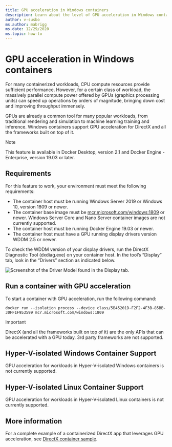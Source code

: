 ```yaml
---
title: GPU acceleration in Windows containers
description: Learn about the level of GPU acceleration in Windows containers.
author: v-susbo
ms.author: mabrigg
ms.date: 12/29/2020
ms.topic: how-to
---
```


# GPU acceleration in Windows containers

For many containerized workloads, CPU compute resources provide sufficient performance. However, for a certain class of workload, the massively parallel compute power offered by GPUs (graphics processing units) can speed up operations  by orders of magnitude, bringing down cost and improving throughput immensely.

GPUs are already a common tool for many popular workloads, from traditional rendering and simulation to machine learning training and inference. Windows containers support GPU acceleration for DirectX and all the frameworks built on top of it.

> [!NOTE]
> This feature is available in Docker Desktop, version 2.1 and Docker Engine - Enterprise, version 19.03 or later.

## Requirements

For this feature to work, your environment must meet the following requirements:

- The container host must be running Windows Server 2019 or Windows 10, version 1809 or newer.
- The container base image must be [mcr.microsoft.com/windows:1809](https://hub.docker.com/_/microsoft-windows) or newer. Windows Server Core and Nano Server container images are not currently supported.
- The container host must be running Docker Engine 19.03 or newer.
- The container host must have a GPU running display drivers version WDDM 2.5 or newer.

To check the WDDM version of your display drivers, run the DirectX Diagnostic Tool (dxdiag.exe) on your container host. In the tool’s “Display” tab, look in the “Drivers” section as indicated below.

![Screenshot of the Driver Model found in the Display tab.](media/dxdiag.png)

## Run a container with GPU acceleration

To start a container with GPU acceleration, run the following command:

```shell
docker run --isolation process --device class/5B45201D-F2F2-4F3B-85BB-30FF1F953599 mcr.microsoft.com/windows:1809
```

> [!IMPORTANT]
> DirectX (and all the frameworks built on top of it) are the only APIs that can be accelerated with a GPU today. 3rd party frameworks are not supported.

## Hyper-V-isolated Windows Container Support

GPU acceleration for workloads in Hyper-V-isolated Windows containers is not currently supported.

## Hyper-V-isolated Linux Container Support

GPU acceleration for workloads in Hyper-V-isolated Linux containers is not currently supported.

## More information

For a complete example of a containerized DirectX app that leverages GPU acceleration, see [DirectX container sample](https://github.com/MicrosoftDocs/Virtualization-Documentation/tree/master/windows-container-samples/directx).

